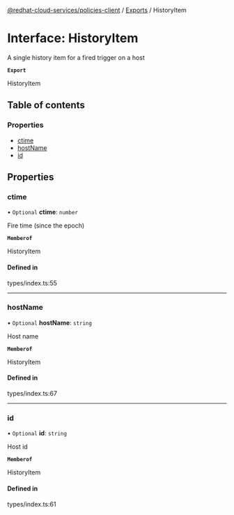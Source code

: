 [@redhat-cloud-services/policies-client](../README.md) / [Exports](../modules.md) / HistoryItem

# Interface: HistoryItem

A single history item for a fired trigger on a host

**`Export`**

HistoryItem

## Table of contents

### Properties

- [ctime](HistoryItem.md#ctime)
- [hostName](HistoryItem.md#hostname)
- [id](HistoryItem.md#id)

## Properties

### ctime

• `Optional` **ctime**: `number`

Fire time (since the epoch)

**`Memberof`**

HistoryItem

#### Defined in

types/index.ts:55

___

### hostName

• `Optional` **hostName**: `string`

Host name

**`Memberof`**

HistoryItem

#### Defined in

types/index.ts:67

___

### id

• `Optional` **id**: `string`

Host id

**`Memberof`**

HistoryItem

#### Defined in

types/index.ts:61
